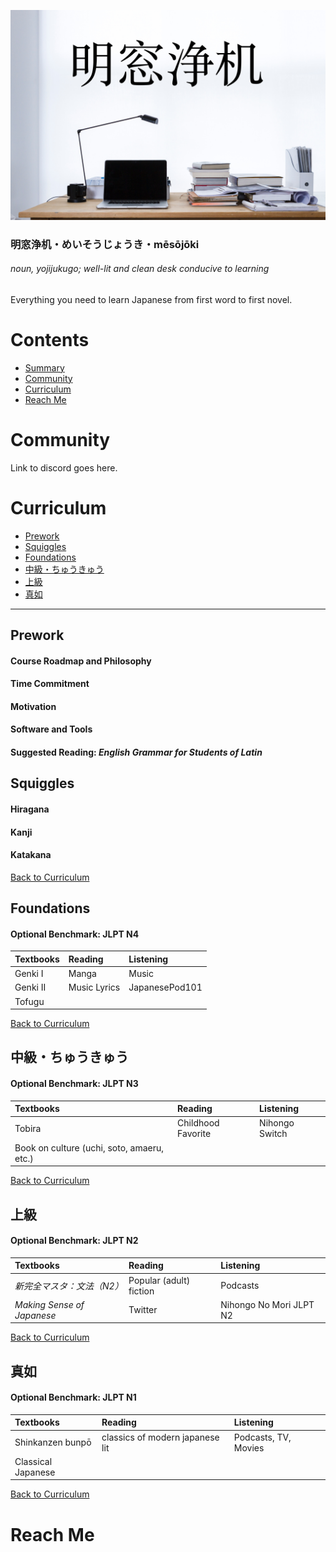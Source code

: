 ![Mēsōjōki Title Image](images/meisoujouki.jpg)
### 明窓浄机・めいそうじょうき・mēsōjōki
###### noun, yojijukugo; well-lit and clean desk conducive to learning
Everything you need to learn Japanese from first word to first novel.

# Contents
- [Summary](#summary)
- [Community](#community)
- [Curriculum](#curriculum)
- [Reach Me](#reach-me)

# Community
Link to discord goes here.

# Curriculum
- [Prework](#prework)
- [Squiggles](#squiggles)
- [Foundations](#foundations)
- [中級・ちゅうきゅう](#intermediate)
- [上級](#上級)
- [真如](#真如)

---

## Prework

#### Course Roadmap and Philosophy
#### Time Commitment
#### Motivation
#### Software and Tools
#### Suggested Reading: *English Grammar for Students of Latin*

## Squiggles

#### Hiragana
#### Kanji
#### Katakana

[Back to Curriculum](#curriculum)

## Foundations

#### Optional Benchmark: JLPT N4

| Textbooks | Reading    | Listening      |
|:----------|:-----------|:---------------|
|Genki I    |Manga       |Music           |
|Genki II   |Music Lyrics|JapanesePod101  |
|Tofugu     |            |                |

[Back to Curriculum](#curriculum)

## 中級・ちゅうきゅう <a id="intermediate"></a>

#### Optional Benchmark: JLPT N3

| Textbooks | Reading          | Listening      |
|:----------|:-----------------|:---------------|
|Tobira     |Childhood Favorite|Nihongo Switch  |
|Book on culture (uchi, soto, amaeru, etc.)|||

[Back to Curriculum](#curriculum)

## 上級

#### Optional Benchmark: JLPT N2

| Textbooks                | Reading               | Listening             |
|:---                      |:---                   |:---                   |
|*新完全マスタ：文法（N2）*    |Popular (adult) fiction|Podcasts               |
|*Making Sense of Japanese*|Twitter                |Nihongo No Mori JLPT N2|

[Back to Curriculum](#curriculum)

## 真如

#### Optional Benchmark: JLPT N1

| Textbooks        | Reading                       | Listening          |
|:---              |:---                           |:---                |
|Shinkanzen bunpō  |classics of modern japanese lit|Podcasts, TV, Movies|
|Classical Japanese||||

[Back to Curriculum](#curriculum)

# Reach Me
